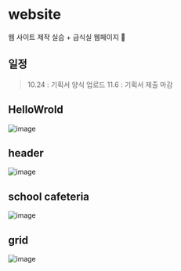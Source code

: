 # website
웹 사이트 제작 실습 + 급식실 웹페이지 🍴

## 일정

> 10.24 : 기획서 양식 업로드
> 11.6 : 기획서 제출 마감

## HelloWrold
![image](https://user-images.githubusercontent.com/87300199/190942815-aaa281a2-c2d5-4c97-9cef-cb1c2da1cfaa.png)

## header
![image](https://user-images.githubusercontent.com/87300199/190942995-c096f3aa-cd81-4b5b-9a1e-875a4677ca2b.png)

## school cafeteria
![image](https://user-images.githubusercontent.com/87300199/190943079-2ae1ef73-631b-4a85-9c6d-70d6f80f0f1a.png)

## grid
![image](https://user-images.githubusercontent.com/87300199/190943122-eb998a10-f5ab-4245-90df-6781c9100125.png)
